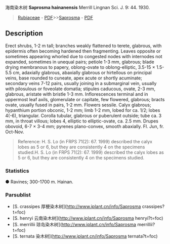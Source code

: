 海南染木树 **Saprosma hainanensis** Merrill Lingnan Sci. J. 9: 44. 1930.

> [Rubiaceae](http://www.iplant.cn/info/Rubiaceae?t=foc) - [PDF](http://www.iplant.cn/foc/pdf/Rubiaceae.pdf)>>[Saprosma](http://www.iplant.cn/info/Saprosma?t=foc) - [PDF](http://www.iplant.cn/foc/pdf/Saprosma.pdf)

## Description

Erect shrubs, 1-2 m tall; branches weakly flattened to terete, glabrous, with epidermis often becoming hardened then fragmenting. Leaves opposite or sometimes appearing whorled due to congested nodes with internodes not expanded, sometimes in unequal pairs; petiole 1-3 mm, glabrous; blade drying membranous to papery, oblong-ovate to oblong-elliptic, 3.5-15 × 1.5-5.5 cm, adaxially glabrous, abaxially glabrous or hirtellous on principal veins, base rounded to cuneate, apex acute or shortly acuminate; secondary veins 7-12 pairs, usually joining in a submarginal vein, usually with pilosulous or foveolate domatia; stipules caducous, ovate, 2-3 mm, glabrous, aristate with bristle 1-3 mm. Inflorescences terminal and in uppermost leaf axils, glomerulate or capitate, few flowered, glabrous; bracts ovate, usually fused in pairs, 1-2 mm. Flowers sessile. Calyx glabrous; hypanthium portion obconic, 1-2 mm; limb 1-2 mm, lobed for ca. 1/2; lobes 4(-6), triangular. Corolla tubular, glabrous or puberulent outside; tube ca. 3 mm, in throat villous; lobes 4, elliptic to elliptic-ovate, ca. 2.5 mm. Drupes obovoid, 6-7 × 3-4 mm; pyrenes plano-convex, smooth abaxially. Fl. Jun, fr. Oct-Nov.


> Reference: 
> H. S. Lo (in FRPS 71(2): 67. 1999) described the calyx lobes as 5 or 6, but they are consistently 4 on the specimens studied.H. S. Lo (in FRPS 71(2): 67. 1999) described the calyx lobes as 5 or 6, but they are consistently 4 on the specimens studied.

### Statistics
● Ravines; 300-1700 m. Hainan.

### Parsublist

* [S.  crassipes  厚梗染木树](http://www.iplant.cn/info/Saprosma crassipes?t=foc)
* [S.  henryi  云南染木树](http://www.iplant.cn/info/Saprosma henryi?t=foc)
* [S.  merrillii  琼岛染木树](http://www.iplant.cn/info/Saprosma merrillii?t=foc)
* [S.  ternata  染木树](http://www.iplant.cn/info/Saprosma ternata?t=foc)
